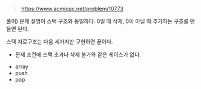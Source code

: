 > https://www.acmicpc.net/problem/10773

풀이)
문제 설명이 스택 구조와 동일하다.
0일 때 삭제, 0이 아닐 때 추가하는 구조를 만들면 된다.

스택 자료구조는 다음 세가지만 구현하면 끝이다.

- 문제 조건에 스택 초과나 삭제 불가와 같은 케이스가 없다.

* array
* push
* pop
